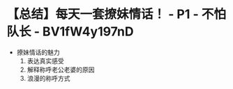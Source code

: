 # 【总结】每天一套撩妹情话！ - P1 - 不怕队长 - BV1fW4y197nD

-   撩妹情话的魅力
    1.  表达真实感受
    2.  解释称呼老公老婆的原因
    3.  浪漫的称呼方式